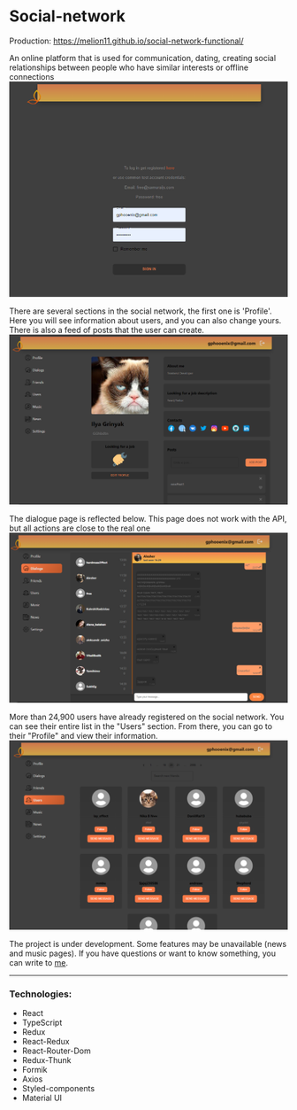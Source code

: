 # Social-network

Production: https://melion11.github.io/social-network-functional/

An online platform that is used for communication, dating, creating social relationships between people who have similar interests or offline connections
![](src/assets/images/readme/loginPage.png)

There are several sections in the social network, the first one is 'Profile'. Here you will see information about users,
and you can also change yours. There is also a feed of posts that the user can create.
![](src/assets/images/readme/mainPage.png)

The dialogue page is reflected below. This page does not work with the API, but all actions are close to the real one
![](src/assets/images/readme/dialogsPage.png)

More than 24,900 users have already registered on the social network. You can see their entire list in the "Users"
section. From there, you can go to their "Profile" and view their information.
![](src/assets/images/readme/usersPage.png)

The project is under development. Some features may be unavailable (news and music pages).
If you have questions or want to know something, you can write to [me](https://www.linkedin.com/in/ilya-grinyak/).

---

### Technologies:

- React
- TypeScript
- Redux
- React-Redux
- React-Router-Dom
- Redux-Thunk
- Formik
- Axios
- Styled-components
- Material UI
